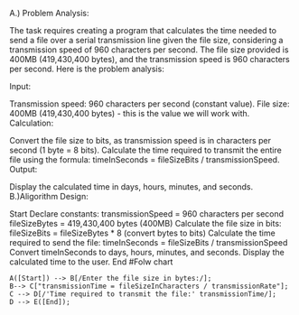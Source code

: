 A.) Problem Analysis:

The task requires creating a program that calculates the time needed to send a file over a serial transmission line given the file size, considering a transmission speed of 960 characters per second. The file size provided is 400MB (419,430,400 bytes), and the transmission speed is 960 characters per second. Here is the problem analysis:

Input:

Transmission speed: 960 characters per second (constant value).
File size: 400MB (419,430,400 bytes) - this is the value we will work with.
Calculation:

Convert the file size to bits, as transmission speed is in characters per second (1 byte = 8 bits).
Calculate the time required to transmit the entire file using the formula: timeInSeconds = fileSizeBits / transmissionSpeed.
Output:

Display the calculated time in days, hours, minutes, and seconds.
B.)Aligorithm Design:

Start
Declare constants:
transmissionSpeed = 960 characters per second
fileSizeBytes = 419,430,400 bytes (400MB)
Calculate the file size in bits:
fileSizeBits = fileSizeBytes * 8 (convert bytes to bits)
Calculate the time required to send the file:
timeInSeconds = fileSizeBits / transmissionSpeed
Convert timeInSeconds to days, hours, minutes, and seconds.
Display the calculated time to the user.
End
#Folw chart
``` mermaid
A([Start]) --> B[/Enter the file size in bytes:/];
B--> C["transmissionTime = fileSizeInCharacters / transmissionRate"];
C --> D[/'Time required to transmit the file:' transmissionTime/];
D --> E([End]);
```
